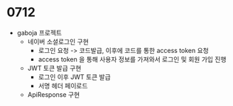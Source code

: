 # 0712
- gaboja 프로젝트
  - 네이버 소셜로그인 구현
    - 로그인 요청 -> 코드발급, 이후에 코드를 통한 access token 요청
    - access token 을 통해 사용자 정보를 가져와서 로그인 및 회원 가입 진행
  - JWT 토큰 발급 구현
    - 로그인 이후 JWT 토큰 발급
    - 서명 헤더 페이로드
  - ApiResponse 구현
  

